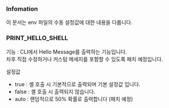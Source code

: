 ### Infomation
이 문서는 env 파일의 수동 설정값에 대한 내용을 다룹니다.  

### PRINT_HELLO_SHELL 
기능 : CLI에서 Hello Message를 출력하는 기능입니다.  
차후 직접 수정하거나 커스텀 메세지를 포함할 수 있도록 패치 예정입니다.  

설정값 
- true  : 셸 호출 시 기본적으로 출력되며 기본 설정값 입니다.  
- false : 셸 호출 시 출력되지 않습니다.  
- auto  : 랜덤적으로 50% 확률로 출력합니다 (패치 예정)
